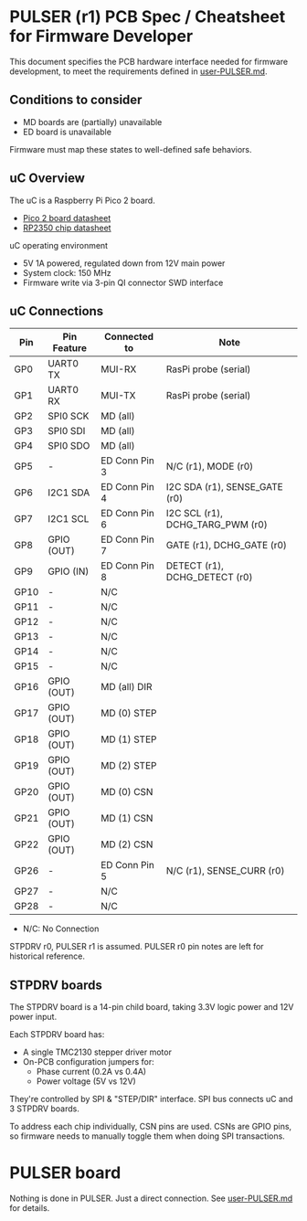 # PULSER (r1) PCB Spec / Cheatsheet for Firmware Developer

This document specifies the PCB hardware interface needed for firmware development,
to meet the requirements defined in [user-PULSER.md](user-PULSER.md).


## Conditions to consider

* MD boards are (partially) unavailable
* ED board is unavailable

Firmware must map these states to well-defined safe behaviors.

## uC Overview

The uC is a Raspberry Pi Pico 2 board.
* [Pico 2 board datasheet](https://datasheets.raspberrypi.com/pico/pico-2-datasheet.pdf)
* [RP2350 chip datasheet](https://datasheets.raspberrypi.com/rp2350/rp2350-datasheet.pdf)

uC operating environment
* 5V 1A powered, regulated down from 12V main power
* System clock: 150 MHz
* Firmware write via 3-pin QI connector SWD interface

## uC Connections

| Pin  | Pin Feature   | Connected to     | Note                                                               |
|------|---------------|------------------|--------------------------------------------------------------------|
| GP0  | UART0 TX      | MUI-RX           | RasPi probe (serial) |
| GP1  | UART0 RX      | MUI-TX           | RasPi probe (serial) |
| GP2  | SPI0 SCK      | MD (all)         | |
| GP3  | SPI0 SDI      | MD (all)         | |
| GP4  | SPI0 SDO      | MD (all)         | |
| GP5  | -             | ED Conn Pin 3    | N/C (r1), MODE (r0) |
| GP6  | I2C1 SDA      | ED Conn Pin 4    | I2C SDA (r1), SENSE_GATE (r0) |
| GP7  | I2C1 SCL      | ED Conn Pin 6    | I2C SCL (r1), DCHG_TARG_PWM (r0) |
| GP8  | GPIO (OUT)    | ED Conn Pin 7    | GATE (r1), DCHG_GATE (r0) |
| GP9  | GPIO (IN)     | ED Conn Pin 8    | DETECT (r1), DCHG_DETECT (r0) |
| GP10 | -             | N/C              | |
| GP11 | -             | N/C              | |
| GP12 | -             | N/C              | |
| GP13 | -             | N/C              | |
| GP14 | -             | N/C              | |
| GP15 | -             | N/C              | |
| GP16 | GPIO (OUT)    | MD (all) DIR     | |
| GP17 | GPIO (OUT)    | MD (0) STEP      | |
| GP18 | GPIO (OUT)    | MD (1) STEP      | |
| GP19 | GPIO (OUT)    | MD (2) STEP      | |
| GP20 | GPIO (OUT)    | MD (0) CSN       | |
| GP21 | GPIO (OUT)    | MD (1) CSN       | |
| GP22 | GPIO (OUT)    | MD (2) CSN       | |
| GP26 | -             | ED Conn Pin 5    | N/C (r1), SENSE_CURR (r0) |
| GP27 | -             | N/C              | |
| GP28 | -             | N/C              | |

* N/C: No Connection

STPDRV r0, PULSER r1 is assumed.
PULSER r0 pin notes are left for historical reference.


## STPDRV boards

The STPDRV board is a 14-pin child board, taking 3.3V logic power and 12V power input.

Each STPDRV board has:
* A single TMC2130 stepper driver motor
* On-PCB configuration jumpers for:
  * Phase current (0.2A vs 0.4A)
  * Power voltage (5V vs 12V)

They're controlled by SPI & "STEP/DIR" interface.
SPI bus connects uC and 3 STPDRV boards.

To address each chip individually, CSN pins are used.
CSNs are GPIO pins, so firmware needs to manually toggle them when doing SPI transactions.

# PULSER board

Nothing is done in PULSER. Just a direct connection.
See [user-PULSER.md](user-PULSER.md) for details.
